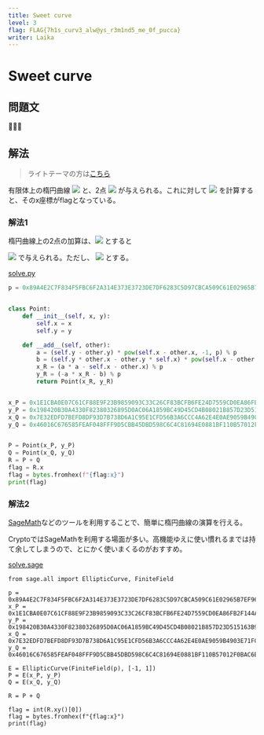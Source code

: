```yaml
---
title: Sweet curve
level: 3
flag: FLAG{7h1s_curv3_alw@ys_r3m1nd5_me_0f_pucca}
writer: Laika
---
```


# Sweet curve

## 問題文
🥠🍩🍪



## 解法

> ライトテーマの方は[こちら](https://github.com/wani-hackase/wanictf2021-writeup/blob/main/cry/sweet_curve/README_light.md)

有限体上の楕円曲線 <img src="https://latex.codecogs.com/svg.image?%5ccolor{white}%20E%3A%20y%5E2%20%3D%20x%5E3%20-%20x%20%2B%201%20%5Cpmod%20p"> と、2点 <img src="https://latex.codecogs.com/svg.image?%5ccolor{white}P%28x_P%2C%20y_P%29%2C%20Q%28x_Q%2C%20y_Q%29"/> が与えられる。これに対して <img src="https://latex.codecogs.com/svg.image?%5ccolor{white}P%2BQ"> を計算すると、そのx座標がflagとなっている。


###  解法1
楕円曲線上の2点の加算は、<img src="https://latex.codecogs.com/svg.image?%5ccolor{white}R%20=%20P%2BQ"> とすると

<img src="https://latex.codecogs.com/svg.image?%5ccolor{white}%5Cleft%5C%7B%0A%5Cbegin%7Baligned%7D%0Ax_R%20%26%3D%20%5Calpha%5E2%20-%20x_P%20-%20x_Q%20%5C%5C%20%5Cnonumber%0Ay_R%20%26%3D%20-%5Calpha%20x_R%20-%20%5Cbeta%20%5Cnonumber%0A%5Cend%7Baligned%7D%0A%5Cright.">
で与えられる。ただし、

<img src="https://latex.codecogs.com/svg.image?%5ccolor{white}%5Cbegin%7Baligned%7D%0A%5Calpha%20%26%3D%20%5Cfrac%7By_Q-y_P%7D%7Bx_Q-x_P%7D%20%5C%5C%0A%5Cbeta%20%26%3D%20%5Cfrac%7By_Px_Q%20-%20y_Qx_P%7D%7Bx_Q-x_P%7D%0A%5Cend%7Baligned%7D">
とする。


[solve.py](solver/solve.py)
```python
p = 0x89A4E2C7F834F5FBC6F2A314E373E3723DE7DF6283C5D97CBCA509C61E02965B7EF96EFCE1D827BFDFA7F21D22803558BB549F9EA15DFE9F47D3976648C55FEB


class Point:
    def __init__(self, x, y):
        self.x = x
        self.y = y

    def __add__(self, other):
        a = (self.y - other.y) * pow(self.x - other.x, -1, p) % p
        b = (self.y * other.x - other.y * self.x) * pow(self.x - other.x, -1, p) % p
        x_R = (a * a - self.x - other.x) % p
        y_R = (-a * x_R - b) % p
        return Point(x_R, y_R)


x_P = 0x1E1CBA0E07C61CF88E9F23B9859093C33C26CF83BCFB6FE24D7559CD0EA86FB2F144AE643AC5EDF6F04EF065DC7C2C18D88AE02843592D5E611029FEFC0FECE
y_P = 0x198420B30A4330F82380326895D0AC06A1859BC49D45CD4B08021B857D23D515163B9151FBAF7AE5F816D485D129D3B1C4630D1FB45C6790AF551428A5C85667
x_Q = 0x7E32EDFD7BEFD8DF93D7B738D6A1C95E1CFD56B3A6CCC4A62E4E0AE9059B4903E71FCCBE07D8D45C762B4A3ED5C9D1A2505043D033E58ADB72191259B81BC47D
y_Q = 0x46016C676585FEAF048FFF9D5CBB45DBD598C6C4C81694E0881BF110B57012F0BAC6EAF7376FEE015C8CECBA1FC92206CA346F7D72EE1D60F820091C85FA76B3


P = Point(x_P, y_P)
Q = Point(x_Q, y_Q)
R = P + Q
flag = R.x
flag = bytes.fromhex(f"{flag:x}")
print(flag)
```


### 解法2

[SageMath](https://www.sagemath.org/)などのツールを利用することで、簡単に楕円曲線の演算を行える。

CryptoではSageMathを利用する場面が多い。高機能ゆえに使い慣れるまでは持て余してしまうので、とにかく使いまくるのがおすすめ。

[solve.sage](solver/solve.sage)
```sage
from sage.all import EllipticCurve, FiniteField

p = 0x89A4E2C7F834F5FBC6F2A314E373E3723DE7DF6283C5D97CBCA509C61E02965B7EF96EFCE1D827BFDFA7F21D22803558BB549F9EA15DFE9F47D3976648C55FEB
x_P = 0x1E1CBA0E07C61CF88E9F23B9859093C33C26CF83BCFB6FE24D7559CD0EA86FB2F144AE643AC5EDF6F04EF065DC7C2C18D88AE02843592D5E611029FEFC0FECE
y_P = 0x198420B30A4330F82380326895D0AC06A1859BC49D45CD4B08021B857D23D515163B9151FBAF7AE5F816D485D129D3B1C4630D1FB45C6790AF551428A5C85667
x_Q = 0x7E32EDFD7BEFD8DF93D7B738D6A1C95E1CFD56B3A6CCC4A62E4E0AE9059B4903E71FCCBE07D8D45C762B4A3ED5C9D1A2505043D033E58ADB72191259B81BC47D
y_Q = 0x46016C676585FEAF048FFF9D5CBB45DBD598C6C4C81694E0881BF110B57012F0BAC6EAF7376FEE015C8CECBA1FC92206CA346F7D72EE1D60F820091C85FA76B3

E = EllipticCurve(FiniteField(p), [-1, 1])
P = E(x_P, y_P)
Q = E(x_Q, y_Q)

R = P + Q

flag = int(R.xy()[0])
flag = bytes.fromhex(f"{flag:x}")
print(flag)
```
